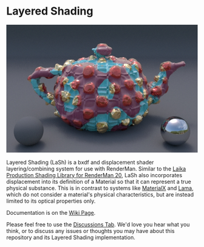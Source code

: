 # Layered Shading

![LashLayers](https://github.com/LaikaStudios/LaSh/blob/main/images/LashLayers.jpg)

Layered Shading (LaSh) is a bxdf and displacement shader layering/combining system for use with RenderMan. Similar to the <a href="https://github.com/LaikaStudios/shading-library/wiki/prman_20.Home">Laika Production Shading Library for RenderMan 20</a>, LaSh also incorporates displacement into its definition of a Material so that it can represent a true physical substance. This is in contrast to systems like [MaterialX](https://materialx.org/) and [Lama](https://rmanwiki.pixar.com/display/REN24/MaterialX+Lama), which do not consider a material's physical characteristics, but are instead limited to its optical properties only.

Documentation is on the [Wiki Page](https://github.com/LaikaStudios/LaSh/wiki/Home).

Please feel free to use the [Discussions Tab](https://github.com/LaikaStudios/LaSh/discussions).
We'd love you hear what you think, or to discuss any issues or thoughts you may have about this repository and its Layered Shading implementation.
